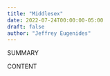 ```yaml
---
title: "Middlesex"
date: 2022-07-24T00:00:00-05:00
draft: false
author: "Jeffrey Eugenides"
---
```


SUMMARY

<!--more-->

CONTENT